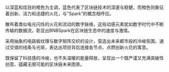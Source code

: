 以深蓝和炫目的橙色为主调，蓝色代表了区块链技术的深邃与稳健，而橙色则象征着创新、活力和迅捷的火花，与“Spark”的概念相呼应。

散布着类似电光闪烁的火花和流动的数字脉络，这些动感元素犹如数字时代中不断传输的数据流，彰显出BNBSpark在区块链生态中的速度与激情。

采用抽象的电路板纹理与数字矩阵交织的设计，营造出未来都市般的冷峻氛围，通过交错的线条与光斑，表达出项目背后连接各节点、点燃创新火花的寓意。

既保留了科技感的冷峻，也不失温暖的能量释放，呈现出一个既严谨又充满突破性创意、蕴藏无限可能的区块链未来图景。
